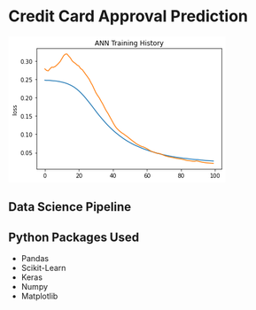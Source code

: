 # Credit Card Approval Prediction
![alt text](https://github.com/yueeeeeee87/Credit_Card_Approval_Prediction/blob/main/Pictures/ANN%20Training%20History.png?raw=true)

## Data Science Pipeline

## Python Packages Used
* Pandas
* Scikit-Learn
* Keras
* Numpy
* Matplotlib
